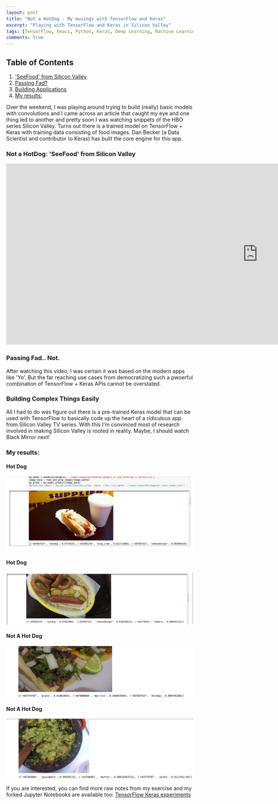```yaml
---
layout: post
title: "Not a HotDog - My musings with TensorFlow and Keras"
excerpt: "Playing with TensorFlow and Keras in Silicon Valley"
tags: [TensorFlow, Emacs, Python, Keras, Deep Learning, Machine Learning, Technology, Robotics, Artifical Intelligence, Silicon Valley, HotDog]
comments: true
---
```


## Table of Contents

1.  ['SeeFood' from Silicon Valley](#orgea4a740)
2.  [Passing Fad?](#org711f5f2)
3.  [Building Applications](#org98c69f5)
4.  [My results:](#org8697a19)


<a id="org53673f1"></a>

Over the weekend, I was playing around trying to build (really) basic models with convolutions and I came across an article that caught my eye and one thing led to another and pretty soon I was watching snippets of the HBO series Silicon Valley. Turns out there is a trained model on TensorFlow + Keras with training data consisting of food images. Dan Becker (a Data Scientist and contributor to Keras) has built the core engine for this app.

<a id="orgea4a740"></a>

### Not a HotDog: 'SeeFood' from Silicon Valley

<div>
<iframe width="1354" height="488" src="https://www.youtube.com/embed/ACmydtFDTGs" frameborder="0" allow="autoplay; encrypted-media" allowfullscreen></iframe>
</div>

<a id="org711f5f2"></a>
### Passing Fad.. Not.
After watching this video, I was certain it was based on the modern apps like 'Yo'. But the far reaching use cases from democratizing such a pwoerful combination of TensorFlow + Keras APIs cannot be overstated.


<a id="org98c69f5"></a>
### Building Complex Things Easily

All I had to do was figure out there is a pre-trained Keras model that can be used with TensorFlow to basically code up the heart of a ridiculous app from Silicon Valley TV series. With this I'm convinced most of research involved in making Silicon Valley is rooted in reality. Maybe, I should watch Black Mirror next!


<a id="org8697a19"></a>

### My results:

#### Hot Dog
![img](/images/hotdog1.png)

#### Hot Dog
![img](/images/hotdog2.png)

#### Not A Hot Dog
![img](/images/not_hotdog1.png)

#### Not A Hot Dog
![img](/images/not_hotdog2.png)

If you are interested, you can find more raw notes from my exercise and my forked Jupyter Notebooks are available too:
[TensorFlow Keras experiments](https://github.com/mycpuorg/tensorflow-keras-musings)

